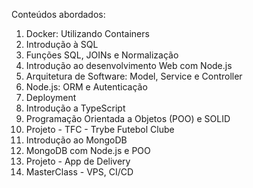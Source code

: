 Conteúdos abordados:
1. Docker: Utilizando Containers
2. Introdução à SQL
3. Funções SQL, JOINs e Normalização
4. Introdução ao desenvolvimento Web com Node.js
5. Arquitetura de Software: Model, Service e Controller
6. Node.js: ORM e Autenticação
7. Deployment
8. Introdução a TypeScript
9. Programação Orientada a Objetos (POO) e SOLID
10. Projeto - TFC - Trybe Futebol Clube
11. Introdução ao MongoDB
12. MongoDB com Node.js e POO
13. Projeto - App de Delivery
14. MasterClass - VPS, CI/CD
